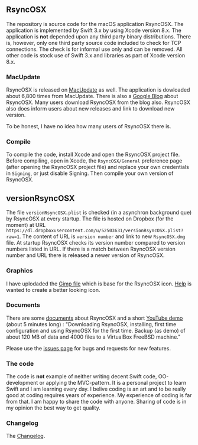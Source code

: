 ## RsyncOSX

The repository is source code for the macOS application RsyncOSX. The application is implemented by Swift 3.x by using Xcode version 8.x. The application is **not** depended upon any third party binary distributions. There is, however, only one third party source code included to check for TCP connections. The check is for informal use only and can be removed. All other code is stock use of Swift 3.x and libraries as part of Xcode version 8.x. 

### MacUpdate

RsyncOSX is released on [MacUpdate](https://www.macupdate.com/app/mac/56516/rsyncosx) as well. The application is dowloaded about 6,800 times from MacUpdate. There is also a [Google Blog](https://rsyncosx.blogspot.no/) about RsyncOSX. Many users download RsyncOSX from the blog also. RsyncOSX also does inform users about new releases and link to download new version. 

To be honest, I have no idea how many users of RsyncOSX there is. 

### Compile

To compile the code, install Xcode and open the RsyncOSX project file. Before compiling, open in Xcode, the `RsyncOSX/General` preference page (after opening the RsyncOSX project file) and replace your own credentials in `Signing`, or just disable Signing. Then compile your own version of RsyncOSX.

## versionRsyncOSX

The file `versionRsyncOSX.plist` is checked (in a asynchron background que) by RsyncOSX at every startup. The file is hosted on Dropbox (for the moment) at URL `https://dl.dropboxusercontent.com/u/52503631/versionRsyncOSX.plist?raw=1`. The content of URL is `version number` and link to new `RsyncOSX.dmg` file. At startup RsyncOSX checks its version number compared to version numbers listed in URL. If there is a match between RsyncOSX version number and URL there is released a newer version of RsyncOSX.

### Graphics

I have uplodaded the [Gimp file](https://github.com/rsyncOSX/RsyncOSXicon) which is base for the RsyncOSX icon. [Help](https://github.com/rsyncOSX/RsyncOSXicon/issues/1) is wanted to create a better looking icon.

### Documents

There are some [documents](https://rsyncosx.github.io/Documentation/) about RsyncOSX and a short [YouTube demo](https://www.youtube.com/watch?v=ty1r7yvgExo) (about 5 minutes long) : "Downloading RsyncOSX, installing, first time configuration and using RsyncOSX for the first time. Backup (as demo) of about 120 MB of data and 4000 files to a VirtualBox FreeBSD machine."

Please use the [issues page](https://github.com/rsyncOSX/Version3.x/issues) for bugs and requests for new features.

### The code

The code is **not** example of neither writing decent Swift code, OO-development or applying the MVC-pattern. It is a personal project to learn Swift and I am learning every day. I belive coding is an art and to be really good at coding requires years of experience. My experience of coding is far from that. I am happy to share the code with anyone. Sharing of code is in my opinion the best way to get quality.


### Changelog

The [Changelog](https://github.com/rsyncOSX/Documentation/blob/master/Docs/Changelog.md).
